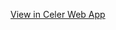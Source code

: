 [View in Celer Web App](https://celer.itntpiston.app/#/gh/cobchamp/botwce_material_collection_insects/master)